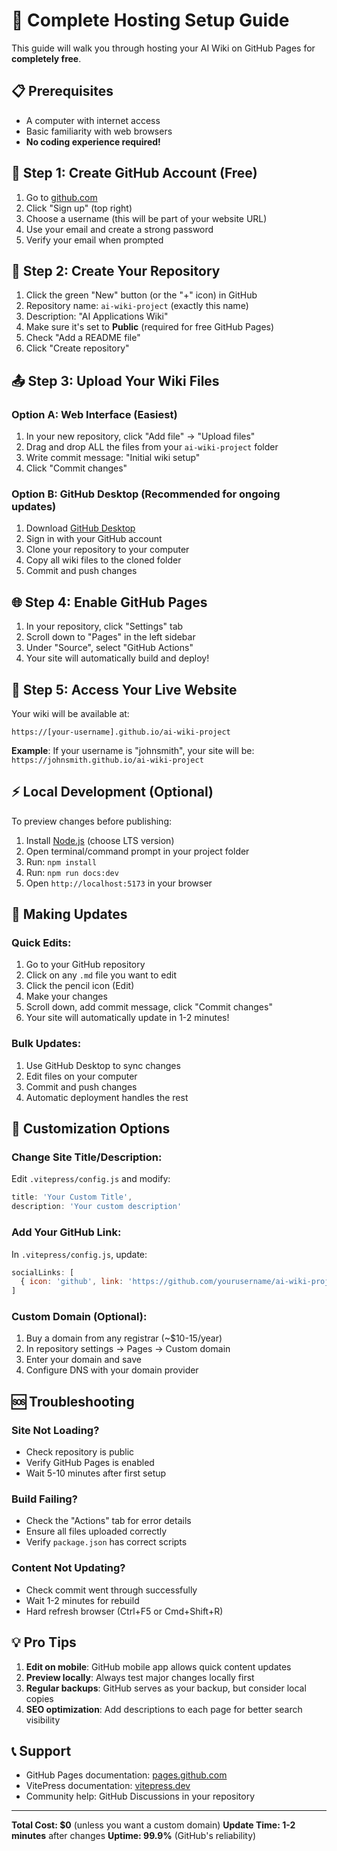 # 🚀 Complete Hosting Setup Guide

This guide will walk you through hosting your AI Wiki on GitHub Pages for **completely free**.

## 📋 Prerequisites

- A computer with internet access
- Basic familiarity with web browsers
- **No coding experience required!**

## 🔧 Step 1: Create GitHub Account (Free)

1. Go to [github.com](https://github.com)
2. Click "Sign up" (top right)
3. Choose a username (this will be part of your website URL)
4. Use your email and create a strong password
5. Verify your email when prompted

## 📁 Step 2: Create Your Repository

1. Click the green "New" button (or the "+" icon) in GitHub
2. Repository name: `ai-wiki-project` (exactly this name)
3. Description: "AI Applications Wiki"
4. Make sure it's set to **Public** (required for free GitHub Pages)
5. Check "Add a README file"
6. Click "Create repository"

## 📤 Step 3: Upload Your Wiki Files

### Option A: Web Interface (Easiest)
1. In your new repository, click "Add file" → "Upload files"
2. Drag and drop ALL the files from your `ai-wiki-project` folder
3. Write commit message: "Initial wiki setup"
4. Click "Commit changes"

### Option B: GitHub Desktop (Recommended for ongoing updates)
1. Download [GitHub Desktop](https://desktop.github.com/)
2. Sign in with your GitHub account
3. Clone your repository to your computer
4. Copy all wiki files to the cloned folder
5. Commit and push changes

## 🌐 Step 4: Enable GitHub Pages

1. In your repository, click "Settings" tab
2. Scroll down to "Pages" in the left sidebar
3. Under "Source", select "GitHub Actions"
4. Your site will automatically build and deploy!

## 🎉 Step 5: Access Your Live Website

Your wiki will be available at:
```
https://[your-username].github.io/ai-wiki-project
```

**Example**: If your username is "johnsmith", your site will be:
`https://johnsmith.github.io/ai-wiki-project`

## ⚡ Local Development (Optional)

To preview changes before publishing:

1. Install [Node.js](https://nodejs.org/) (choose LTS version)
2. Open terminal/command prompt in your project folder
3. Run: `npm install`
4. Run: `npm run docs:dev`
5. Open `http://localhost:5173` in your browser

## 🔄 Making Updates

### Quick Edits:
1. Go to your GitHub repository
2. Click on any `.md` file you want to edit
3. Click the pencil icon (Edit)
4. Make your changes
5. Scroll down, add commit message, click "Commit changes"
6. Your site will automatically update in 1-2 minutes!

### Bulk Updates:
1. Use GitHub Desktop to sync changes
2. Edit files on your computer
3. Commit and push changes
4. Automatic deployment handles the rest

## 🎨 Customization Options

### Change Site Title/Description:
Edit `.vitepress/config.js` and modify:
```javascript
title: 'Your Custom Title',
description: 'Your custom description'
```

### Add Your GitHub Link:
In `.vitepress/config.js`, update:
```javascript
socialLinks: [
  { icon: 'github', link: 'https://github.com/yourusername/ai-wiki-project' }
]
```

### Custom Domain (Optional):
1. Buy a domain from any registrar (~$10-15/year)
2. In repository settings → Pages → Custom domain
3. Enter your domain and save
4. Configure DNS with your domain provider

## 🆘 Troubleshooting

### Site Not Loading?
- Check repository is public
- Verify GitHub Pages is enabled
- Wait 5-10 minutes after first setup

### Build Failing?
- Check the "Actions" tab for error details
- Ensure all files uploaded correctly
- Verify `package.json` has correct scripts

### Content Not Updating?
- Check commit went through successfully
- Wait 1-2 minutes for rebuild
- Hard refresh browser (Ctrl+F5 or Cmd+Shift+R)

## 💡 Pro Tips

1. **Edit on mobile**: GitHub mobile app allows quick content updates
2. **Preview locally**: Always test major changes locally first
3. **Regular backups**: GitHub serves as your backup, but consider local copies
4. **SEO optimization**: Add descriptions to each page for better search visibility

## 📞 Support

- GitHub Pages documentation: [pages.github.com](https://pages.github.com)
- VitePress documentation: [vitepress.dev](https://vitepress.dev)
- Community help: GitHub Discussions in your repository

---

**Total Cost: $0** (unless you want a custom domain)
**Update Time: 1-2 minutes** after changes
**Uptime: 99.9%** (GitHub's reliability)